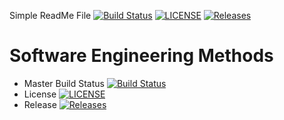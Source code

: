 Simple ReadMe File
[![Build Status](https://travis-ci.com/angelntenev/sem.svg?branch=master)](https://travis-ci.com/vtwenty3/sem)
[![LICENSE](https://img.shields.io/github/license/vtwenty3/sem.svg?style=flat-square)](https://github.com/vtwenty3/sem/blob/master/LICENSE)
[![Releases](https://img.shields.io/github/release/vtwenty3/sem/all.svg?style=flat-square)](https://github.com/vtwenty3/sem/releases)
# Software Engineering Methods

- Master Build Status [![Build Status](https://travis-ci.org/vtwenty3/sem.svg?branch=master)](https://travis-ci.org/vtwenty3/sem)
- License [![LICENSE](https://img.shields.io/github/license/vtwenty3/sem.svg?style=flat-square)](https://github.com/vtwenty3/sem/blob/master/LICENSE)
- Release [![Releases](https://img.shields.io/github/release/vtwenty3/sem/all.svg?style=flat-square)](https://github.com/vtwenty3/sem/releases)